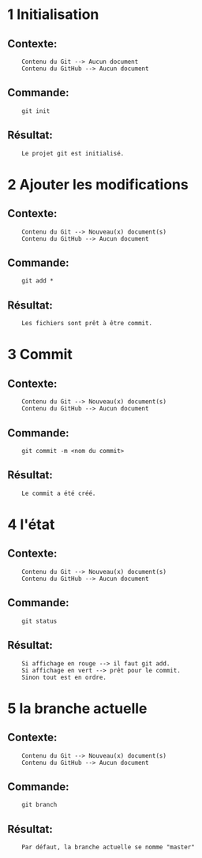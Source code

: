 # 1 Initialisation

## Contexte:
```
    Contenu du Git --> Aucun document
    Contenu du GitHub --> Aucun document
```

## Commande:
```
    git init
```

## Résultat:
```
    Le projet git est initialisé.
```

# 2 Ajouter les modifications

## Contexte:
```
    Contenu du Git --> Nouveau(x) document(s)
    Contenu du GitHub --> Aucun document
```

## Commande:
```
    git add *
```

## Résultat:
```
    Les fichiers sont prêt à être commit.
```

# 3 Commit

## Contexte:
```
    Contenu du Git --> Nouveau(x) document(s)
    Contenu du GitHub --> Aucun document
```

## Commande:
```
    git commit -m <nom du commit>
```

## Résultat:
```
    Le commit a été créé.
```

# 4 l'état

## Contexte:
```
    Contenu du Git --> Nouveau(x) document(s)
    Contenu du GitHub --> Aucun document
```

## Commande:
```
    git status
```

## Résultat:
```
    Si affichage en rouge --> il faut git add.
    Si affichage en vert --> prêt pour le commit.
    Sinon tout est en ordre.
```

# 5 la branche actuelle

## Contexte:
```
    Contenu du Git --> Nouveau(x) document(s)
    Contenu du GitHub --> Aucun document
```

## Commande:
```
    git branch
```

## Résultat:
```
    Par défaut, la branche actuelle se nomme "master"
```
